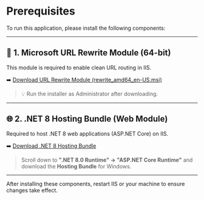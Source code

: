 # Prerequisites 

To run this application, please install the following components:

---

## 🔄 1. Microsoft URL Rewrite Module (64-bit)

This module is required to enable clean URL routing in IIS.

➡️ [Download URL Rewrite Module (rewrite_amd64_en-US.msi)](https://download.microsoft.com/download/1/2/8/128E2E22-C1B9-44A4-BE2A-5859ED1D4592/rewrite_amd64_en-US.msi)

> 💡 Run the installer as Administrator after downloading.

---

## 🌐 2. .NET 8 Hosting Bundle (Web Module)

Required to host .NET 8 web applications (ASP.NET Core) on IIS.

➡️ [Download .NET 8 Hosting Bundle](https://dotnet.microsoft.com/en-us/download/dotnet/8.0)

> Scroll down to **".NET 8.0 Runtime" → "ASP.NET Core Runtime"** and download the **Hosting Bundle** for Windows.

---

After installing these components, restart IIS or your machine to ensure changes take effect.
